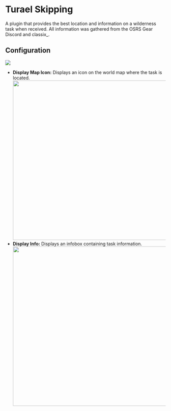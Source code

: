 # Turael Skipping
A plugin that provides the best location and information on a wilderness task when received. All information was gathered from the OSRS Gear Discord and classix_.

## Configuration
![](https://i.imgur.com/5829lu2.png)

* **Display Map Icon:** Displays an icon on the world map where the task is located.<img src="https://i.imgur.com/6JtkENj.png" width="500">
* **Display Info:** Displays an infobox containing task information.<img src="https://i.imgur.com/mFbgUZU.png" width="500">